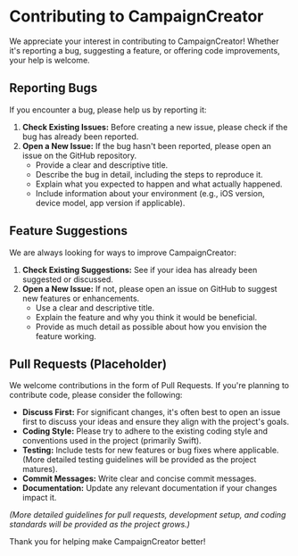 # Contributing to CampaignCreator

We appreciate your interest in contributing to CampaignCreator! Whether it's reporting a bug, suggesting a feature, or offering code improvements, your help is welcome.

## Reporting Bugs

If you encounter a bug, please help us by reporting it:

1.  **Check Existing Issues:** Before creating a new issue, please check if the bug has already been reported.
2.  **Open a New Issue:** If the bug hasn't been reported, please open an issue on the GitHub repository.
    *   Provide a clear and descriptive title.
    *   Describe the bug in detail, including the steps to reproduce it.
    *   Explain what you expected to happen and what actually happened.
    *   Include information about your environment (e.g., iOS version, device model, app version if applicable).

## Feature Suggestions

We are always looking for ways to improve CampaignCreator:

1.  **Check Existing Suggestions:** See if your idea has already been suggested or discussed.
2.  **Open a New Issue:** If not, please open an issue on GitHub to suggest new features or enhancements.
    *   Use a clear and descriptive title.
    *   Explain the feature and why you think it would be beneficial.
    *   Provide as much detail as possible about how you envision the feature working.

## Pull Requests (Placeholder)

We welcome contributions in the form of Pull Requests. If you're planning to contribute code, please consider the following:

*   **Discuss First:** For significant changes, it's often best to open an issue first to discuss your ideas and ensure they align with the project's goals.
*   **Coding Style:** Please try to adhere to the existing coding style and conventions used in the project (primarily Swift).
*   **Testing:** Include tests for new features or bug fixes where applicable. (More detailed testing guidelines will be provided as the project matures).
*   **Commit Messages:** Write clear and concise commit messages.
*   **Documentation:** Update any relevant documentation if your changes impact it.

*(More detailed guidelines for pull requests, development setup, and coding standards will be provided as the project grows.)*

Thank you for helping make CampaignCreator better!
